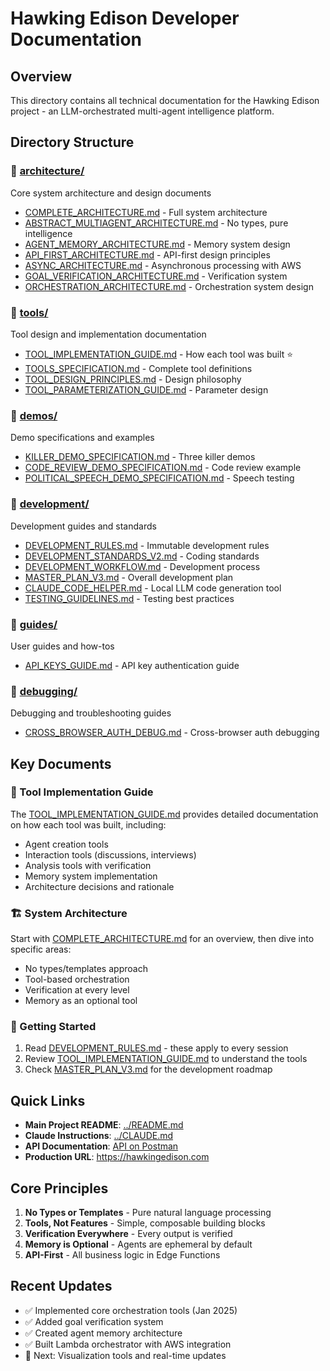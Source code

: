 # Hawking Edison Developer Documentation

## Overview
This directory contains all technical documentation for the Hawking Edison project - an LLM-orchestrated multi-agent intelligence platform.

## Directory Structure

### 📁 [architecture/](./architecture/)
Core system architecture and design documents
- [COMPLETE_ARCHITECTURE.md](./architecture/COMPLETE_ARCHITECTURE.md) - Full system architecture
- [ABSTRACT_MULTIAGENT_ARCHITECTURE.md](./architecture/ABSTRACT_MULTIAGENT_ARCHITECTURE.md) - No types, pure intelligence
- [AGENT_MEMORY_ARCHITECTURE.md](./architecture/AGENT_MEMORY_ARCHITECTURE.md) - Memory system design
- [API_FIRST_ARCHITECTURE.md](./architecture/API_FIRST_ARCHITECTURE.md) - API-first design principles
- [ASYNC_ARCHITECTURE.md](./architecture/ASYNC_ARCHITECTURE.md) - Asynchronous processing with AWS
- [GOAL_VERIFICATION_ARCHITECTURE.md](./architecture/GOAL_VERIFICATION_ARCHITECTURE.md) - Verification system
- [ORCHESTRATION_ARCHITECTURE.md](./architecture/ORCHESTRATION_ARCHITECTURE.md) - Orchestration system design

### 📁 [tools/](./tools/)
Tool design and implementation documentation
- [TOOL_IMPLEMENTATION_GUIDE.md](./TOOL_IMPLEMENTATION_GUIDE.md) - How each tool was built ⭐
- [TOOLS_SPECIFICATION.md](./tools/TOOLS_SPECIFICATION.md) - Complete tool definitions
- [TOOL_DESIGN_PRINCIPLES.md](./tools/TOOL_DESIGN_PRINCIPLES.md) - Design philosophy
- [TOOL_PARAMETERIZATION_GUIDE.md](./tools/TOOL_PARAMETERIZATION_GUIDE.md) - Parameter design

### 📁 [demos/](./demos/)
Demo specifications and examples
- [KILLER_DEMO_SPECIFICATION.md](./demos/KILLER_DEMO_SPECIFICATION.md) - Three killer demos
- [CODE_REVIEW_DEMO_SPECIFICATION.md](./demos/CODE_REVIEW_DEMO_SPECIFICATION.md) - Code review example
- [POLITICAL_SPEECH_DEMO_SPECIFICATION.md](./demos/POLITICAL_SPEECH_DEMO_SPECIFICATION.md) - Speech testing

### 📁 [development/](./development/)
Development guides and standards
- [DEVELOPMENT_RULES.md](./development/DEVELOPMENT_RULES.md) - Immutable development rules
- [DEVELOPMENT_STANDARDS_V2.md](./development/DEVELOPMENT_STANDARDS_V2.md) - Coding standards
- [DEVELOPMENT_WORKFLOW.md](./development/DEVELOPMENT_WORKFLOW.md) - Development process
- [MASTER_PLAN_V3.md](./development/MASTER_PLAN_V3.md) - Overall development plan
- [CLAUDE_CODE_HELPER.md](./development/CLAUDE_CODE_HELPER.md) - Local LLM code generation tool
- [TESTING_GUIDELINES.md](./development/TESTING_GUIDELINES.md) - Testing best practices

### 📁 [guides/](./guides/)
User guides and how-tos
- [API_KEYS_GUIDE.md](./guides/API_KEYS_GUIDE.md) - API key authentication guide

### 📁 [debugging/](./debugging/)
Debugging and troubleshooting guides
- [CROSS_BROWSER_AUTH_DEBUG.md](./debugging/CROSS_BROWSER_AUTH_DEBUG.md) - Cross-browser auth debugging

## Key Documents

### 🔧 Tool Implementation Guide
The [TOOL_IMPLEMENTATION_GUIDE.md](./TOOL_IMPLEMENTATION_GUIDE.md) provides detailed documentation on how each tool was built, including:
- Agent creation tools
- Interaction tools (discussions, interviews)
- Analysis tools with verification
- Memory system implementation
- Architecture decisions and rationale

### 🏗️ System Architecture
Start with [COMPLETE_ARCHITECTURE.md](./architecture/COMPLETE_ARCHITECTURE.md) for an overview, then dive into specific areas:
- No types/templates approach
- Tool-based orchestration
- Verification at every level
- Memory as an optional tool

### 🚀 Getting Started
1. Read [DEVELOPMENT_RULES.md](./development/DEVELOPMENT_RULES.md) - these apply to every session
2. Review [TOOL_IMPLEMENTATION_GUIDE.md](./TOOL_IMPLEMENTATION_GUIDE.md) to understand the tools
3. Check [MASTER_PLAN_V3.md](./development/MASTER_PLAN_V3.md) for the development roadmap

## Quick Links

- **Main Project README**: [../README.md](../README.md)
- **Claude Instructions**: [../CLAUDE.md](../CLAUDE.md)
- **API Documentation**: [API on Postman](https://www.postman.com/your-workspace)
- **Production URL**: https://hawkingedison.com

## Core Principles

1. **No Types or Templates** - Pure natural language processing
2. **Tools, Not Features** - Simple, composable building blocks
3. **Verification Everywhere** - Every output is verified
4. **Memory is Optional** - Agents are ephemeral by default
5. **API-First** - All business logic in Edge Functions

## Recent Updates

- ✅ Implemented core orchestration tools (Jan 2025)
- ✅ Added goal verification system
- ✅ Created agent memory architecture
- ✅ Built Lambda orchestrator with AWS integration
- 🔄 Next: Visualization tools and real-time updates